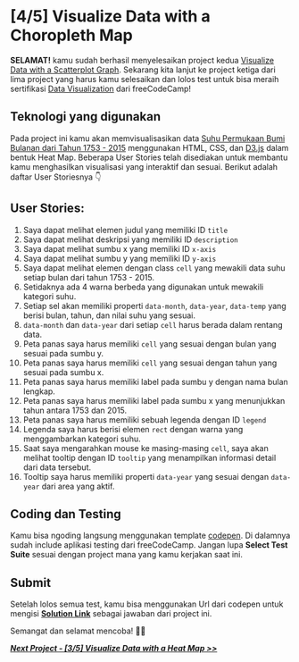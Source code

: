 # [4/5] Visualize Data with a Choropleth Map

**SELAMAT!** kamu sudah berhasil menyelesaikan project kedua [Visualize Data with a Scatterplot Graph](https://github.com/dipintoo/freeCodeCamp_D3-Scatterplot-Graph). Sekarang kita lanjut ke project ketiga dari lima project yang harus kamu selesaikan dan lolos test untuk bisa meraih sertifikasi [Data Visualization](https://www.freecodecamp.org/learn/data-visualization/#json-apis-and-ajax) dari freeCodeCamp!

## Teknologi yang digunakan

Pada project ini kamu akan memvisualisasikan data [Suhu Permukaan Bumi Bulanan dari Tahun 1753 - 2015](https://raw.githubusercontent.com/freeCodeCamp/ProjectReferenceData/master/global-temperature.json) menggunakan HTML, CSS, dan [D3.js](https://d3js.org/) dalam bentuk Heat Map. Beberapa User Stories telah disediakan untuk membantu kamu menghasilkan visualisasi yang interaktif dan sesuai. Berikut adalah daftar User Storiesnya 👇

## User Stories:

1. Saya dapat melihat elemen judul yang memiliki ID `title`
2. Saya dapat melihat deskripsi yang memiliki ID  `description`
3. Saya dapat melihat sumbu x yang memiliki ID `x-axis`
4. Saya dapat melihat sumbu y yang memiliki ID `y-axis`
5. Saya dapat melihat elemen dengan class `cell` yang mewakili data suhu setiap bulan dari tahun 1753 - 2015.
6. Setidaknya ada 4 warna berbeda yang digunakan untuk mewakili kategori suhu.
7. Setiap sel akan memiliki properti `data-month`, `data-year`, `data-temp` yang berisi bulan, tahun, dan nilai suhu yang sesuai.
8. `data-month` dan `data-year` dari setiap `cell` harus berada dalam rentang data.
9. Peta panas saya harus memiliki `cell` yang sesuai dengan bulan yang sesuai pada sumbu y.
10. Peta panas saya harus memiliki `cell` yang sesuai dengan tahun yang sesuai pada sumbu x.
11. Peta panas saya harus memiliki label pada sumbu y dengan nama bulan lengkap.
12. Peta panas saya harus memiliki label pada sumbu x yang menunjukkan tahun antara 1753 dan 2015.
13. Peta panas saya harus memiliki sebuah legenda dengan ID `legend`
14. Legenda saya harus berisi elemen `rect` dengan warna yang menggambarkan kategori suhu.
15. Saat saya mengarahkan mouse ke masing-masing `cell`, saya akan melihat tooltip dengan ID `tooltip` yang menampilkan informasi detail dari data tersebut.
16. Tooltip saya harus memiliki properti `data-year` yang sesuai dengan `data-year` dari area yang aktif.
    
## Coding dan Testing

Kamu bisa ngoding langsung menggunakan template [codepen](https://codepen.io/pen?template=MJjpwO). Di dalamnya sudah include aplikasi testing dari freeCodeCamp. Jangan lupa **Select Test Suite** sesuai dengan project mana yang kamu kerjakan saat ini. 

## Submit

Setelah lolos semua test, kamu bisa menggunakan Url dari codepen untuk mengisi [**Solution Link**](https://www.freecodecamp.org/learn/data-visualization/data-visualization-projects/visualize-data-with-a-heat-map) sebagai jawaban dari project ini.

Semangat dan selamat mencoba! 🚀📜  


[***Next Project - [3/5] Visualize Data with a Heat Map >>***]()

